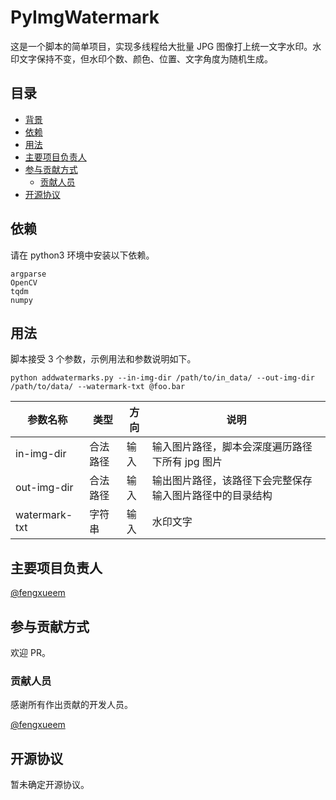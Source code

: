 # PyImgWatermark

这是一个脚本的简单项目，实现多线程给大批量 JPG 图像打上统一文字水印。水印文字保持不变，但水印个数、颜色、位置、文字角度为随机生成。
## 目录

- [背景](#背景)
- [依赖](#编译)
- [用法](#用法)
- [主要项目负责人](#主要项目负责人)
- [参与贡献方式](#参与贡献方式)
    - [贡献人员](#贡献人员)
- [开源协议](#开源协议)

## 依赖

请在 python3 环境中安装以下依赖。
```shell
argparse
OpenCV
tqdm
numpy
```

## 用法

脚本接受 3 个参数，示例用法和参数说明如下。

```shell
python addwatermarks.py --in-img-dir /path/to/in_data/ --out-img-dir /path/to/data/ --watermark-txt @foo.bar
```

|参数名称|类型|方向|说明|
|--|--|--|--|
|in-img-dir|合法路径|输入|输入图片路径，脚本会深度遍历路径下所有 jpg 图片|
|out-img-dir|合法路径|输入|输出图片路径，该路径下会完整保存输入图片路径中的目录结构|
|watermark-txt|字符串|输入|水印文字|

## 主要项目负责人

[@fengxueem](https://github.com/fengxueem)

## 参与贡献方式

欢迎 PR。

### 贡献人员

感谢所有作出贡献的开发人员。

[@fengxueem](https://github.com/fengxueem)

## 开源协议

暂未确定开源协议。

